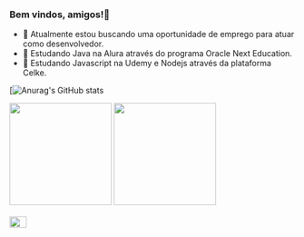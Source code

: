 ### Bem vindos, amigos!👋

- 🔭 Atualmente estou buscando uma oportunidade de emprego para atuar como desenvolvedor.
- 🌱 Estudando Java na Alura através do programa Oracle Next Education.
- 🌱 Estudando Javascript na Udemy e Nodejs através da plataforma Celke.

[![Anurag's GitHub stats]()

<div>
  <img height="180em" src="https://github-readme-stats.vercel.app/api?username=evandrodsm17"/>
  <img height="180em" src="https://github-readme-stats.vercel.app/api?username=evandrodsm17"/>
</div>
<div style="display:inline_block"><br>
  <img align="center" height="20" width="30" src="https://cdn.jsdelivr.net/gh/devicons/devicon/icons/javascript/javascript-original.svg" />
</div>
